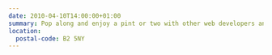 ```yaml
---
date: 2010-04-10T14:00:00+01:00
summary: Pop along and enjoy a pint or two with other web developers and designers, in the lovely setting of the Old Joint Stock, situated in the center of Birmingham.
location:
  postal-code: B2 5NY
---
```

